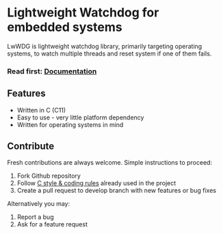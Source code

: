 # Lightweight Watchdog for embedded systems

LwWDG is lightweight watchdog library, primarily targeting operating systems,
to watch multiple threads and reset system if one of them fails.

<h3>Read first: <a href="http://docs.majerle.eu/projects/lwwdg/">Documentation</a></h3>

## Features

* Written in C (C11)
* Easy to use - very little platform dependency
* Written for operating systems in mind

## Contribute

Fresh contributions are always welcome. Simple instructions to proceed:

1. Fork Github repository
2. Follow [C style & coding rules](https://github.com/MaJerle/c-code-style) already used in the project
3. Create a pull request to develop branch with new features or bug fixes

Alternatively you may:

1. Report a bug
2. Ask for a feature request
